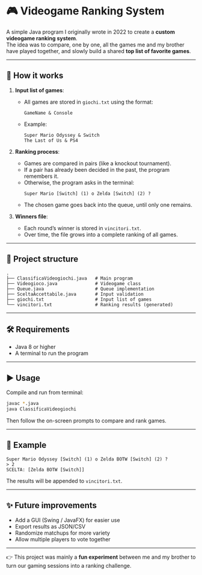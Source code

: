 # 🎮 Videogame Ranking System

A simple Java program I originally wrote in 2022 to create a **custom videogame ranking system**.  
The idea was to compare, one by one, all the games me and my brother have played together, and slowly build a shared **top list of favorite games**.

---

## 🚀 How it works

1. **Input list of games**:  
   - All games are stored in `giochi.txt` using the format:  
     ```
     GameName & Console
     ```
   - Example:  
     ```
     Super Mario Odyssey & Switch
     The Last of Us & PS4
     ```

2. **Ranking process**:  
   - Games are compared in pairs (like a knockout tournament).  
   - If a pair has already been decided in the past, the program remembers it.  
   - Otherwise, the program asks in the terminal:  
     ```
     Super Mario [Switch] (1) o Zelda [Switch] (2) ?
     ```
   - The chosen game goes back into the queue, until only one remains.

3. **Winners file**:  
   - Each round’s winner is stored in `vincitori.txt`.  
   - Over time, the file grows into a complete ranking of all games.

---

## 📂 Project structure

```
.
├── ClassificaVideogiochi.java   # Main program
├── Videogioco.java              # Videogame class
├── Queue.java                   # Queue implementation
├── SceltaAccettabile.java       # Input validation
├── giochi.txt                   # Input list of games
└── vincitori.txt                # Ranking results (generated)
```

---

## 🛠️ Requirements

- Java 8 or higher  
- A terminal to run the program  

---

## ▶️ Usage

Compile and run from terminal:

```bash
javac *.java
java ClassificaVideogiochi
```

Then follow the on-screen prompts to compare and rank games.

---

## 📖 Example

```
Super Mario Odyssey [Switch] (1) o Zelda BOTW [Switch] (2) ?
> 2
SCELTA: [Zelda BOTW [Switch]]
```

The results will be appended to `vincitori.txt`.

---

## ✨ Future improvements

- Add a GUI (Swing / JavaFX) for easier use  
- Export results as JSON/CSV  
- Randomize matchups for more variety  
- Allow multiple players to vote together  

---

👉 This project was mainly a **fun experiment** between me and my brother to turn our gaming sessions into a ranking challenge.
